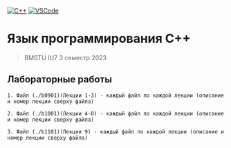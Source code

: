 [![C++](https://img.shields.io/badge/C++-2965f1)](https://en.wikipedia.org/wiki/C%2B%2B)
[![VSCode](https://img.shields.io/badge/VSCode-238c05)](https://code.visualstudio.com/)


# Язык программирования C++

> BMSTU IU7 3 семестр 2023

## Лабораторные работы 
```
1. Файл (./b0901)(Лекции 1-3) - каждый файл по каждой лекции (описание и номер лекции сверху файла)

2. Файл (./b1001)(Лекции 4-8) - каждый файл по каждой лекции (описание и номер лекции сверху файла)

3. Файл (./b1101)(Лекции 9) - каждый файл по каждой лекции (описание и номер лекции сверху файла)
    
```
